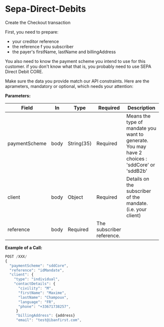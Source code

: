# Sepa-Direct-Debits

Create the Checkout transaction

First, you need to prepare:
* your creditor reference
* the reference f you subscriber
* the payer's firstName, lastName and billingAddress

You also need to know the payment scheme you intend to use for this customer. if you don't know what that is, you probably need to use SEPA Direct Debit CORE.

Make sure the data you provide match our API constraints.
Here are the aprameters, mandatory or optional, which needs your attention:

**Parameters:**

| Field | In | Type | Required | Description |
|-------|------|------|----------|-------------|
| paymentScheme | body | String(35) | Required | Means the type of mandate you want to generate. You may have 2 choices : 'sddCore' or 'sddB2b' |
| client | body | Object | Required | Details on the subscriber of the mandate. (i.e. your client) |
| reference | body | Required | The subscriber reference. |

**Example of a Call:**
```js
POST /XXX/
{
  "paymentScheme": "sddCore",
  "reference": "idMandate",
  "client": {
    "type": "individual",
    "contactDetails": {
      "civility": "M",
      "firstName": "Maxime",
      "lastName": "Champoux",
      "language": "FR",
      "phone": "+33671738257",
     }
     "billingAddress": {address}
     "email": "test@ibanfirst.com",
 ```    
    
